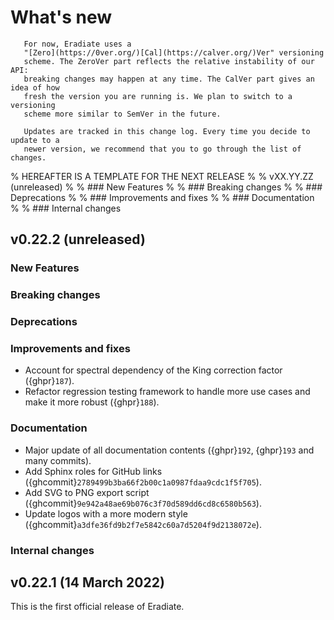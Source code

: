 # What's new

```{note}
   For now, Eradiate uses a
   "[Zero](https://0ver.org/)[Cal](https://calver.org/)Ver" versioning
   scheme. The ZeroVer part reflects the relative instability of our API:
   breaking changes may happen at any time. The CalVer part gives an idea of how
   fresh the version you are running is. We plan to switch to a versioning 
   scheme more similar to SemVer in the future.

   Updates are tracked in this change log. Every time you decide to update to a 
   newer version, we recommend that you to go through the list of changes.
```

% HEREAFTER IS A TEMPLATE FOR THE NEXT RELEASE
%
% vXX.YY.ZZ (unreleased)
%
% ### New Features
%
% ### Breaking changes
%
% ### Deprecations
%
% ### Improvements and fixes
%
% ### Documentation
% 
% ### Internal changes

## v0.22.2 (unreleased)

### New Features

### Breaking changes

### Deprecations

### Improvements and fixes

* Account for spectral dependency of the King correction factor ({ghpr}`187`). 
* Refactor regression testing framework to handle more use cases and make it 
  more robust ({ghpr}`188`).

### Documentation

* Major update of all documentation contents ({ghpr}`192`, {ghpr}`193` and many commits).
* Add Sphinx roles for GitHub links ({ghcommit}`2789499b3ba66f2b00c1a0987fdaa9cdc1f5f705`).
* Add SVG to PNG export script ({ghcommit}`9e942a48ae69b076c3f70d589dd6cd8c6580b563`).
* Update logos with a more modern style ({ghcommit}`a3dfe36fd9b2f7e5842c60a7d5204f9d2138072e`).

### Internal changes

## v0.22.1 (14 March 2022)

This is the first official release of Eradiate.
